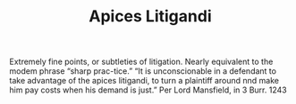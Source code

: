 ---
title: Apices Litigandi
letter: A
permalink: "/definitions/apices-litigandi.html"
body: Extremely fine points, or subtleties of litigation. Nearly equivalent to the
  modem phrase “sharp prac-tice.” “It is unconscionable in a defendant to take advantage
  of the apices litigandi, to turn a plaintiff around nnd make him pay costs when
  his demand is just.” Per Lord Mansfield, in 3 Burr. 1243
published_at: '2018-07-07'
source: Black's Law Dictionary
layout: post
---